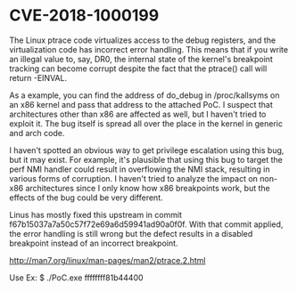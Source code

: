 # CVE-2018-1000199

The Linux ptrace code virtualizes access to the debug registers, and
the virtualization code has incorrect error handling.  This means that
if you write an illegal value to, say, DR0, the internal state of the
kernel's breakpoint tracking can become corrupt despite the fact that
the ptrace() call will return -EINVAL.

As a example, you can find the address of do_debug in /proc/kallsyms
on an x86 kernel and pass that address to the attached PoC.  I suspect
that architectures other than x86 are affected as well, but I haven't
tried to exploit it.  The bug itself is spread all over the place in
the kernel in generic and arch code.

I haven't spotted an obvious way to get privilege escalation using
this bug, but it may exist.  For example, it's plausible that using
this bug to target the perf NMI handler could result in overflowing
the NMI stack, resulting in various forms of corruption.  I haven't
tried to analyze the impact on non-x86 architectures since I only know
how x86 breakpoints work, but the effects of the bug could be very
different.

Linus has mostly fixed this upstream in commit
f67b15037a7a50c57f72e69a6d59941ad90a0f0f.  With that commit applied,
the error handling is still wrong but the defect results in a disabled
breakpoint instead of an incorrect breakpoint.

http://man7.org/linux/man-pages/man2/ptrace.2.html

Use Ex:
$ ./PoC.exe ffffffff81b44400
